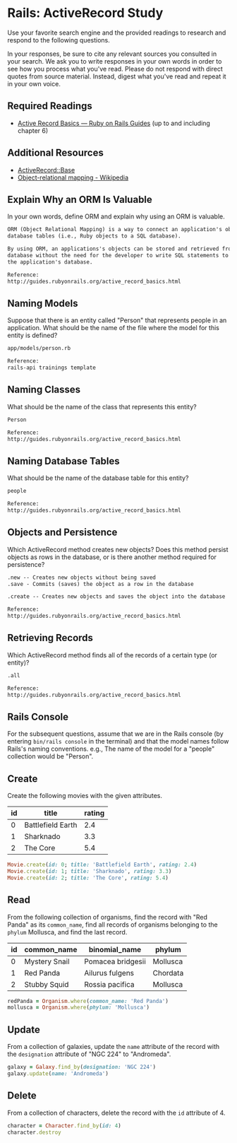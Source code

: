 # Rails: ActiveRecord Study

Use your favorite search engine and the provided readings to research and
respond to the following questions.

In your responses, be sure to cite any relevant sources you consulted in your
search. We ask you to write responses in your own words in order to see how you
process what you've read. Please do not respond with direct quotes from source
material. Instead, digest what you've read and repeat it in your own voice.

## Required Readings

-   [Active Record Basics — Ruby on Rails Guides](http://guides.rubyonrails.org/active_record_basics.html)
    (up to and including chapter 6)

## Additional Resources
-   [ActiveRecord::Base](http://api.rubyonrails.org/classes/ActiveRecord/Base.html)
-   [Object-relational mapping - Wikipedia](https://en.wikipedia.org/wiki/Object-relational_mapping)

## Explain Why an ORM Is Valuable

In your own words, define ORM and explain why using an ORM is valuable.

```md
ORM (Object Relational Mapping) is a way to connect an application's objects to
database tables (i.e., Ruby objects to a SQL database).

By using ORM, an applications's objects can be stored and retrieved from a
database without the need for the developer to write SQL statements to access
the application's database.

Reference:
http://guides.rubyonrails.org/active_record_basics.html
```

## Naming Models

Suppose that there is an entity called "Person" that represents people in an
application. What should be the name of the file where the model for this entity
is defined?

```md
app/models/person.rb

Reference:
rails-api trainings template
```

## Naming Classes

What should be the name of the class that represents this entity?

```md
Person

Reference:
http://guides.rubyonrails.org/active_record_basics.html
```

## Naming Database Tables

What should be the name of the database table for this entity?

```md
people

Reference:
http://guides.rubyonrails.org/active_record_basics.html
```

## Objects and Persistence

Which ActiveRecord method creates new objects? Does this method persist objects
as rows in the database, or is there another method required for persistence?

```md
.new -- Creates new objects without being saved
.save - Commits (saves) the object as a row in the database

.create -- Creates new objects and saves the object into the database

Reference:
http://guides.rubyonrails.org/active_record_basics.html
```

## Retrieving Records

Which ActiveRecord method finds all of the records of a certain type (or
entity)?

```md
.all

Reference:
http://guides.rubyonrails.org/active_record_basics.html
```

## Rails Console

For the subsequent questions, assume that we are in the Rails console (by
entering `bin/rails console` in the terminal) and that the model names follow
Rails's naming conventions.  e.g., The name of the model for a "people"
collection would be "Person".

## Create

Create the following movies with the given attributes.

| id | title | rating |
| --- | --- | --- |
| 0 | Battlefield Earth | 2.4 |
| 1 | Sharknado | 3.3 |
| 2 | The Core | 5.4 |

```ruby
Movie.create(id: 0; title: 'Battlefield Earth', rating: 2.4)
Movie.create(id: 1; title: 'Sharknado', rating: 3.3)
Movie.create(id: 2; title: 'The Core', rating: 5.4)
```

## Read

From the following collection of organisms, find the record with "Red Panda" as
its `common_name`, find all records of organisms belonging to the `phylum`
Mollusca, and find the last record.

| id | common_name | binomial_name | phylum |
| --- | --- | --- | --- |
| 0 | Mystery Snail | Pomacea bridgesii | Mollusca |
| 1 | Red Panda | Ailurus fulgens | Chordata |
| 2 | Stubby Squid | Rossia pacifica | Mollusca |

```ruby
redPanda = Organism.where(common_name: 'Red Panda')
mollusca = Organism.where(phylum: 'Mollusca')
```

## Update

From a collection of galaxies, update the `name` attribute of the record with
the `designation` attribute of "NGC 224" to "Andromeda".

```ruby
galaxy = Galaxy.find_by(designation: 'NGC 224')
galaxy.update(name: 'Andromeda')
```

## Delete

From a collection of characters, delete the record with the `id` attribute of 4.

```ruby
character = Character.find_by(id: 4)
character.destroy
```
